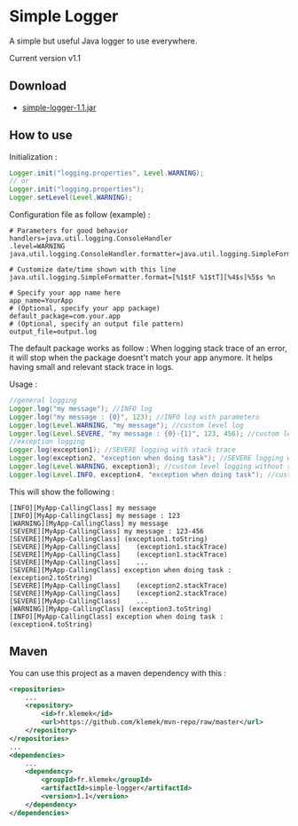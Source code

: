 # Simple Logger
A simple but useful Java logger to use everywhere.

Current version v1.1

## Download

* [simple-logger-1.1.jar](../../raw/master/download/simple-logger-1.1.jar)

## How to use

Initialization :
```Java
Logger.init("logging.properties", Level.WARNING);
// or
Logger.init("logging.properties");
Logger.setLevel(Level.WARNING);
```

Configuration file as follow (example) :
```
# Parameters for good behavior
handlers=java.util.logging.ConsoleHandler
.level=WARNING
java.util.logging.ConsoleHandler.formatter=java.util.logging.SimpleFormatter

# Customize date/time shown with this line
java.util.logging.SimpleFormatter.format=[%1$tF %1$tT][%4$s]%5$s %n

# Specify your app name here
app_name=YourApp
# (Optional, specify your app package)
default_package=com.your.app
# (Optional, specify an output file pattern)
output_file=output.log
```

The default package works as follow : When logging stack trace of an error, it will stop when the package doesnt't match your app anymore. It helps having small and relevant stack trace in logs.

Usage :
```Java
//general logging
Logger.log("my message"); //INFO log
Logger.log("my message : {0}", 123); //INFO log with parameters
Logger.log(Level.WARNING, "my message"); //custom level log
Logger.log(Level.SEVERE, "my message : {0}-{1}", 123, 456); //custom level log with parameters
//exception logging
Logger.log(exception1); //SEVERE logging with stack trace
Logger.log(exception2, "exception when doing task"); //SEVERE logging with stack trace and message
Logger.log(Level.WARNING, exception3); //custom level logging without stack trace
Logger.log(Level.INFO, exception4, "exception when doing task"); //custom level logging with message
```
This will show the following :
```
[INFO][MyApp-CallingClass] my message
[INFO][MyApp-CallingClass] my message : 123
[WARNING][MyApp-CallingClass] my message
[SEVERE][MyApp-CallingClass] my message : 123-456
[SEVERE][MyApp-CallingClass] (exception1.toString)
[SEVERE][MyApp-CallingClass]    (exception1.stackTrace)
[SEVERE][MyApp-CallingClass]    (exception1.stackTrace)
[SEVERE][MyApp-CallingClass]    ...
[SEVERE][MyApp-CallingClass] exception when doing task : (exception2.toString)
[SEVERE][MyApp-CallingClass]    (exception2.stackTrace)
[SEVERE][MyApp-CallingClass]    (exception2.stackTrace)
[SEVERE][MyApp-CallingClass]    ...
[WARNING][MyApp-CallingClass] (exception3.toString)
[INFO][MyApp-CallingClass] exception when doing task : (exception4.toString)
```

## Maven

You can use this project as a maven dependency with this :
```XML
<repositories>
    ...
    <repository>
        <id>fr.klemek</id>
        <url>https://github.com/klemek/mvn-repo/raw/master</url>
    </repository>
</repositories>
...
<dependencies>
    ...
    <dependency>
        <groupId>fr.klemek</groupId>
        <artifactId>simple-logger</artifactId>
        <version>1.1</version>
    </dependency>
</dependencies>
```
